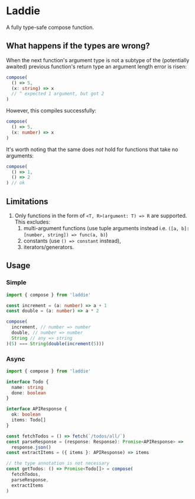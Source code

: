 # Laddie

A fully type-safe compose function.

## What happens if the types are wrong?

When the next function's argument type
is not a subtype of the (potentially awaited)
previous function's return type an argument length error is risen:

```ts
compose(
  () => 5,
  (x: string) => x
  // ^ expected 1 argument, but got 2
)
```

However, this compiles successfully:

```ts
compose(
  () => 5,
  (x: number) => x
)
```

It's worth noting that the same does _not_ hold for functions that take no arguments:

```ts
compose(
  () => 1,
  () => 2
) // ok
```

## Limitations

1. Only functions in the form of `<T, R>(argument: T) => R` are supported. This excludes:
    1. multi-argument functions (use tuple arguments instead i.e. `([a, b]: [number, string]) => func(a, b)`)
    1. constants (use `() => constant` instead), 
    1. iterators/generators.

## Usage

### Simple

```ts
import { compose } from 'laddie'

const increment = (a: number) => a + 1
const double = (a: number) => a * 2

compose(
  increment, // number => number
  double, // number => number
  String // any => string
)(5) === String(double(increment(5)))
```

### Async

```ts
import { compose } from 'laddie'

interface Todo {
  name: string
  done: boolean
}

interface APIResponse {
  ok: boolean
  items: Todo[]
}

const fetchTodos = () => fetch(`/todos/all/`)
const parseResponse = (response: Response): Promise<APIResponse> =>
  response.json()
const extractItems = ({ items }: APIResponse) => items

// the type annotation is not necessary
const getTodos: () => Promise<Todo[]> = compose(
  fetchTodos,
  parseResponse,
  extractItems
)
```
